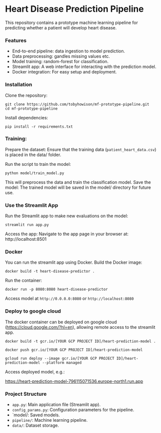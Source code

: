 # Heart Disease Prediction Pipeline

This repository contains a prototype machine learning pipeline for predicting whether a patient will develop heart disease.

### Features
* End-to-end pipeline: data ingestion to model prediction.
* Data preprocessing: gandles missing values etc.
* Model training: random-forest for classification.
* Streamlit app: A web interface for interacting with the prediction model.
* Docker integration: For easy setup and deployment.

### Installation
Clone the repository:
```commandline
git clone https://github.com/tobyhowison/mf-prototype-pipeline.git
cd mf-prototype-pipeline
```
Install dependencies:
```commandline
pip install -r requirements.txt
```

### Training: 
Prepare the dataset: Ensure that the training data (`patient_heart_data.csv`) is placed in the data/ folder.

Run the script to train the model:
```commandline
python model/train_model.py
```
This will preprocess the data and train the classification model.
Save the model: The trained model will be saved in the model/ directory for future use.

### Use the Streamlit App
Run the Streamlit app to make new evaluations on the model:
```commandline
streamlit run app.py
```

Access the app: Navigate to the app page in your browser at:
http://localhost:8501

### Docker
You can run the streamlit app using Docker. Build the Docker image:
```commandline
docker build -t heart-disease-predictor .
```
Run the container:
```commandline
docker run -p 8080:8080 heart-disease-predictor
```
Access model at `http://0.0.0.0:8080` or `http://localhost:8080`

### Deploy to google cloud
The docker container can be deployed on google cloud (https://cloud.google.com/?hl=en), allowing remote access to the streamlit app.

```commandline
docker build -t gcr.io/[YOUR GCP PROJECT ID]/heart-prediction-model . 
```

```commandline
docker push gcr.io/[YOUR GCP PROJECT ID]/heart-prediction-model  
```

```commandline
gcloud run deploy --image gcr.io/[YOUR GCP PROJECT ID]/heart-prediction-model --platform managed
```

Access deployed model, e.g.:

https://heart-prediction-model-796115071536.europe-north1.run.app



### Project Structure

* `app.py`: Main application file (Streamlit app).
* `config_params.py`: Configuration parameters for the pipeline.
* `model/: Saved models.
* `pipeline/`: Machine learning pipeline.
* `data/`: Dataset storage.